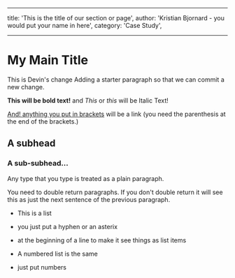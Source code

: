 --------------------------------------------------------------------------------

title: 'This is the title of our section or page', author: 'Kristian Bjornard - you would put your name in here', category: 'Case Study',

--------------------------------------------------------------------------------

# My Main Title

This is Devin's change Adding a starter paragraph so that we can commit a new change.

**This will be bold text!** and _This_ or _this_ will be Italic Text!

[And! anything you put in brackets](1) will be a link (you need the parenthesis at the end of the brackets.)

## A subhead

### A sub-subhead...

Any type that you type is treated as a plain paragraph.

You need to double return paragraphs. If you don't double return it will see this as just the next sentence of the previous paragraph.

- This is a list
- you just put a hyphen or an asterix
- at the beginning of a line to make it see things as list items

- A numbered list is the same

- just put numbers
